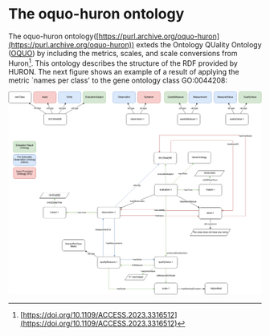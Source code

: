 # The oquo-huron ontology
The oquo-huron ontology([https://purl.archive.org/oquo-huron](https://purl.archive.org/oquo-huron)) exteds the Ontology QUality Ontology ([OQUO](https://github.com/tecnomod-um/oquo)) by including the metrics, scales, and scale conversions from Huron[^huron]. This ontology describes the structure of the RDF provided by HURON. The next figure shows an example of a result of applying the metric `names per class' to the gene ontology class GO:0044208:

<!-- img src="../assets/oquo_imports.png" width="600"> -->
<img src="../assets/oquo_example_names_per_class.png" width="1000">



[^huron]: [https://doi.org/10.1109/ACCESS.2023.3316512](https://doi.org/10.1109/ACCESS.2023.3316512)